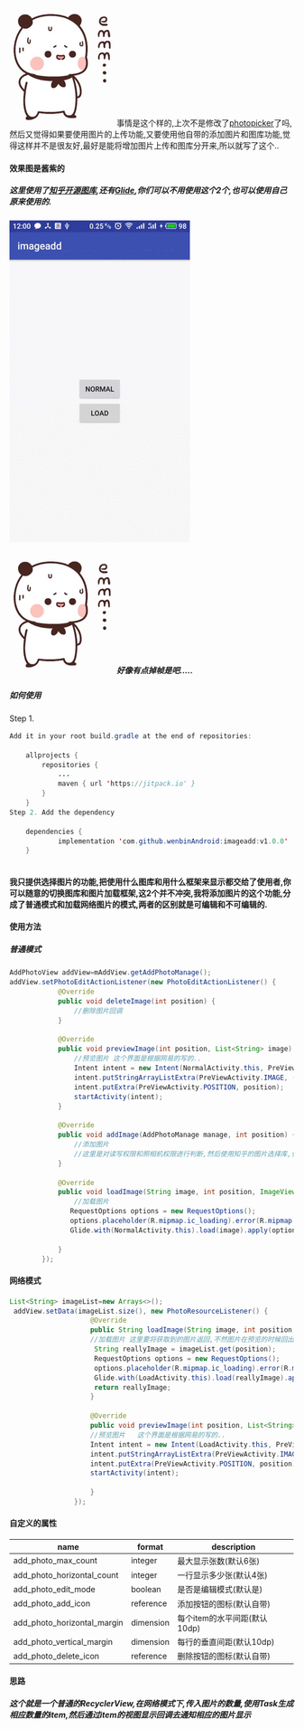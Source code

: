 
![emmn](https://github.com/wenbinAndroid/imageadd/blob/master/sample/emmm.png)事情是这个样的,上次不是修改了[photopicker](https://github.com/wenbinAndroid/photopicker)了吗,然后又觉得如果要使用图片的上传功能,又要使用他自带的添加图片和图库功能,觉得这样并不是很友好,最好是能将增加图片上传和图库分开来,所以就写了这个..

#### 效果图是酱紫的
##### 这里使用了[知乎开源图库](https://github.com/zhihu/Matisse),还有[Glide](https://github.com/bumptech/glide),你们可以不用使用这个2个,也可以使用自己原来使用的.

![效果图](https://github.com/wenbinAndroid/imageadd/blob/master/sample/S80815-12005904.gif)

##### ![emmn](https://github.com/wenbinAndroid/imageadd/blob/master/sample/emmm.png)好像有点掉帧是吧.....

##### 如何使用

Step 1. 
```` java
Add it in your root build.gradle at the end of repositories:

	allprojects {
		repositories {
			...
			maven { url 'https://jitpack.io' }
		}
	}
Step 2. Add the dependency

	dependencies {
	        implementation 'com.github.wenbinAndroid:imageadd:v1.0.0'
	}
          
````
#### 我只提供选择图片的功能,把使用什么图库和用什么框架来显示都交给了使用者,你可以随意的切换图库和图片加载框架,这2个并不冲突,我将添加图片的这个功能,分成了普通模式和加载网络图片的模式,两者的区别就是可编辑和不可编辑的.

#### 使用方法

##### 普通模式

````java
AddPhotoView addView=mAddView.getAddPhotoManage();
addView.setPhotoEditActionListener(new PhotoEditActionListener() {
            @Override
            public void deleteImage(int position) {
                //删除图片回调
            }

            @Override
            public void previewImage(int position, List<String> image) {
                //预览图片 这个界面是根据网易的写的..
                Intent intent = new Intent(NormalActivity.this, PreViewActivity.class);
                intent.putStringArrayListExtra(PreViewActivity.IMAGE, (ArrayList<String>) image);
                intent.putExtra(PreViewActivity.POSITION, position);
                startActivity(intent);
            }

            @Override
            public void addImage(AddPhotoManage manage, int position) {
                //添加图片
                //这里是对读写权限和照相机权限进行判断,然后使用知乎的图片选择库,代码太多我就不写出来了
            }

            @Override
            public void loadImage(String image, int position, ImageView iv) {
                //加载图片
               RequestOptions options = new RequestOptions();
               options.placeholder(R.mipmap.ic_loading).error(R.mipmap.ic_loading);
               Glide.with(NormalActivity.this).load(image).apply(options).into(iv);
              
            }
        });
````

#### 网络模式

````java
List<String> imageList=new Arrays<>();
 addView.setData(imageList.size(), new PhotoResourceListener() {
                    @Override
                    public String loadImage(String image, int position, ImageView iv) {
                    //加载图片 这里要将获取到的图片返回,不然图片在预览的时候回出错
                     String reallyImage = imageList.get(position);
                     RequestOptions options = new RequestOptions();
                     options.placeholder(R.mipmap.ic_loading).error(R.mipmap.ic_loading);
                     Glide.with(LoadActivity.this).load(reallyImage).apply(options).into(iv);
                     return reallyImage;
                    }

                    @Override
                    public void previewImage(int position, List<String> image) {
                    //预览图片   这个界面是根据网易的写的..
                    Intent intent = new Intent(LoadActivity.this, PreViewActivity.class);
                    intent.putStringArrayListExtra(PreViewActivity.IMAGE, (ArrayList<String>) image);
                    intent.putExtra(PreViewActivity.POSITION, position);
                    startActivity(intent);

                    }
                });

````
#### 自定义的属性

name | format | description
------------ | ------------- | -------------
add_photo_max_count | integer | 最大显示张数(默认6张)
add_photo_horizontal_count | integer | 一行显示多少张(默认4张)
add_photo_edit_mode | boolean | 是否是编辑模式(默认是)
add_photo_add_icon | reference | 添加按钮的图标(默认自带)
add_photo_horizontal_margin | dimension | 每个item的水平间距(默认10dp)
add_photo_vertical_margin | dimension | 每行的垂直间距(默认10dp)
add_photo_delete_icon | reference | 删除按钮的图标(默认自带)


#### 思路
##### 这个就是一个普通的RecyclerView,在网络模式下,传入图片的数量,使用Task生成相应数量的item,然后通过item的视图显示回调去通知相应的图片显示

